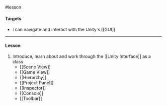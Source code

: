 #lesson 

#### Targets

- I can navigate and interact with the Unity's [[GUI]]

---
#### Lesson

1. Introduce, learn about and work through the [[Unity Interface]] as a class
	* [[Scene View]]
	* [[Game View]]
	* [[Hierarchy]]
	* [[Project Panel]]
	* [[Inspector]]
	* [[Console]]
	* [[Toolbar]]